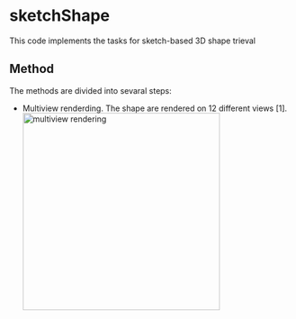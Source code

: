 # sketchShape
This code implements the tasks for sketch-based 3D shape trieval

## Method
The methods are divided into sevaral steps:
* Multiview renderding. The shape are rendered on 12 different views [1]. <img src="./figure/mvccn.png" alt="multiview rendering" width="350">

